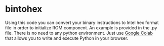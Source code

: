 # bintohex

Using this code you can convert your binary instructions to Intel hex format file in order to initialize ROM component.
An example is provided in the .py file.
There is no need to any python environment. Just use [Google Colab](colab.new) that allows you to write and execute Python in your browser.
